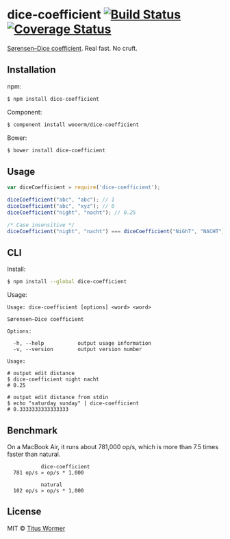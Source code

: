 # dice-coefficient [![Build Status](https://img.shields.io/travis/wooorm/dice-coefficient.svg?style=flat)](https://travis-ci.org/wooorm/dice-coefficient) [![Coverage Status](https://img.shields.io/coveralls/wooorm/dice-coefficient.svg?style=flat)](https://coveralls.io/r/wooorm/dice-coefficient?branch=master)

[Sørensen–Dice coefficient](http://en.wikipedia.org/wiki/Sørensen–Dice_coefficient). Real fast. No cruft.

## Installation

npm:
```bash
$ npm install dice-coefficient
```

Component:
```bash
$ component install wooorm/dice-coefficient
```

Bower:
```bash
$ bower install dice-coefficient
```

## Usage

```js
var diceCoefficient = require('dice-coefficient');

diceCoefficient("abc", "abc"); // 1
diceCoefficient("abc", "xyz"); // 0
diceCoefficient("night", "nacht"); // 0.25

/* Case insensitive */
diceCoefficient("night", "nacht") === diceCoefficient("NiGhT", "NACHT"); // true
```

## CLI

Install:
```bash
$ npm install --global dice-coefficient
```

Usage:
```
Usage: dice-coefficient [options] <word> <word>

Sørensen–Dice coefficient

Options:

  -h, --help           output usage information
  -v, --version        output version number

Usage:

# output edit distance
$ dice-coefficient night nacht
# 0.25

# output edit distance from stdin
$ echo "saturday sunday" | dice-coefficient
# 0.3333333333333333
```

## Benchmark

On a MacBook Air, it runs about 781,000 op/s, which is more than 7.5 times faster than natural.

```
           dice-coefficient
  781 op/s » op/s * 1,000

           natural
  102 op/s » op/s * 1,000
```

## License

MIT © [Titus Wormer](http://wooorm.com)
